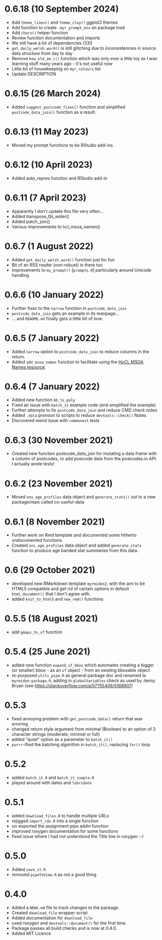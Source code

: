 # 0.6.18 (10 September 2024)

* Add `theme_linen()` and `theme_clay()` ggplot2 themes
* Add function to create `.myr_prompt_env` on package load
* Add `chars()` helper function
* Review function documentation and imports
* We still have a lot of dependencies (33!)
* `get_daily_welsh_word()` is still glitching due to inconsistencies in source data structure from day to day
* Remove `how_old_am_i()` function which was only ever a little toy as I was learning stuff many years ago - it's not useful now
* Little bit of housekeeping on `myr_colours` list
* Update DESCRIPTION

# 0.6.15 (26 March 2024)

* Added `suggest_postcode_fixes()` function and simplified `postcode_data_join()` function as a result.

# 0.6.13 (11 May 2023)

* Moved my prompt functions to be RStudio add-ins

# 0.6.12 (10 April 2023)

* Added auto_reprex function and RStudio add-in

# 0.6.11 (7 April 2023)

* Apparently I don't update this file very often...
* Added transpose_tbl_wider()
* Added patch_join()
* Various improvements to hcl_msoa_names()

# 0.6.7 (1 August 2022)

* Added `get_daily_welsh_word()` function just for fun
* Bit of an RSS reader (non-robust) in there too
* Improvements to `my_prompt()` [`prompts.R`] particularly around Unicode handling

# 0.6.6 (10 January 2022)

* Further fixes to the `narrow` function in `postcode_data_join`
* `postcode_data_join` gets an example in its manpage...
* ... and `README.md` finally gets a little bit of love.

# 0.6.5 (7 January 2022)

* Added `narrow` option to `postcode_data_join` to reduce columns in the return.
* Added `add_msoa_names` function to facilitate using the [HoCL MSOA Names resource](https://houseofcommonslibrary.github.io/msoanames/).

# 0.6.4 (7 January 2022)

* Added new function `bb_to_poly`
* Fixed an issue with `batch_it` example code (and simplified the example)
* Further attempts to fix `postcode_data_join` and reduce CMD check notes
* Added `.data` pronoun to scripts to reduce `devtools::check()` Notes
* Discovered weird issue with `commonest` tests

# 0.6.3 (30 November 2021)

* Created new function postcode_data_join for mutating a data frame with a column of postcodes, to add postcode data from the postcodes.io API. I actually wrote tests!

# 0.6.2 (23 November 2021)

* Moved `ons_age_profiles` data object and `generate_stats()` out to a new package/repo called co-useful-data

# 0.6.1 (8 November 2021)

* Further work on Rmd template and documented some hitherto undocumented functions
* Created `ons_age_profiles` data object and added `generate_stats` function to produce age banded stat summaries from this data.

# 0.6 (29 October 2021)

* developed new RMarkdown template `myrmidon2`, with the aim to be HTML5 compatible and get rid of certain options in default `html_document()` that I don't agree with.
* added `knit_to_html5` and `new_rmd()` functions

# 0.5.5 (18 August 2021)

* add `gmaps_to_sf` function

# 0.5.4 (25 June 2021)

* added new function `expand_sf_bbox` which automates creating a bigger (or smaller) bbox - as an `sf` object - from an existing bboxable object
* re-purposed `utils_pipe.R` as general package doc and renamed to `myrmidon-package.R`, adding in `globalVariables` check as used by Jenny Bryan (see https://stackoverflow.com/a/57755406/5168907)

# 0.5.3

* fixed annoying problem with `get_postcode_data()` return that was erroring
* changed return style argument from minimal (Boolean) to an option of 3 character strings (moderate, minimal or full)
* added "quiet" option as a parameter to `batch_it()`
* `purrr`-ified the batching algorithm in `batch_it()`, replacing `for()` loop

# 0.5.2

* added `batch_it.R` and `batch_it_simple.R`
* played around with dates and `lubridate`

# 0.5.1

* added `download_files.R` to handle multiple URLs
* rejigged `import_rds.R` into a single function
* un-exported the assignment pipe addin function
* improved roxygen documentation for some functions
* fixed issue where I had not understood the Title line in roxygen :-/

# 0.5.0

* Added `save_it.R`
* removed `pipeToView.R` as not a good thing

# 0.4.0

* Added a `NEWS.md` file to track changes to the package.
* Created `download_file` wrapper script
* Added documentation for `download_file`
* used roxygen and `devtools::document()` for the first time.
* Package passes all build checks and is now at 0.4.0.
* Added MIT Licence
